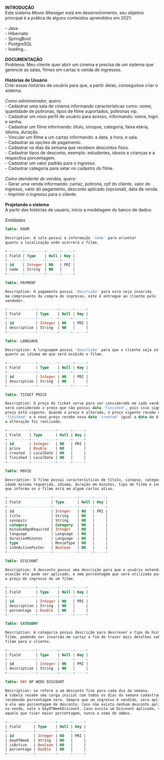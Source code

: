 **INTRODUÇÃO**
<br>Este sistema *Movie-Manager* está em desenvolvimento, seu objetivo principal é a prática de alguns conteúdos aprendidos em 2021:
<br><br>- Java
<br> - Hibernate
<br> - SpringBoot
<br> - PostgreSQL
<br> - loading...
<br><br>**DOCUMENTAÇÃO**
<br>Problema: Meu cliente quer abrir um cinema e precisa de um sistema que gerencie as salas, filmes em cartaz e venda de ingressos.
<br><br>**Histórias de Usuário**
<br>Criei essas histórias de usuário para que, a partir delas, conseguisse criar o sistema.
<br><br>*Como administrador, quero:*
<br> - Cadastrar uma sala de cinema informando características como: nome, quantidade de poltronas, tipos de filme suportados, poltronas vip.
<br> - Cadastrar um novo perfil de usuário para acesso, informando: nome, login e senha.
<br> - Cadastrar um filme informando: título, sinopse, categoria, faixa etária, idioma, duração.
<br> - Vincular um filme a um cartaz informando: a data, a hora, e sala.
<br> - Cadastrar as opções de pagamento.
<br> - Cadastrar os dias da semana que recebem descontos fixos.
<br> - Cadastrar tipos de desconto, exemplo: estudantes, idosos e crianças e a respectiva porcentagem.
<br> - Cadastrar um valor padrão para o ingresso.
<br> - Cadastrar categoria para setar no cadastro do filme.
<br><br>*Como atendente de vendas, quero:*
<br>- Gerar uma venda informando: cartaz, poltrona, cpf do cliente, valor do ingresso, valor do pagamento, desconto aplicado (opcional), data da venda.
<br>- Imprimir o ingresso para o cliente.
<br><br>**Projetando o sistema**
<br>A partir das histórias de usuário, inicio a modelagem do banco de dados:
<br><br>*Entidades*

```sql
Table: ROOM

Description: A sala possui a informação 'nome' para orientar 
quanto a localização onde ocorrerá o filme. 

+-------+---------+------+-----+
| Field | Type    | Null | Key |
+-------+---------+------+-----+
| id    | Integer | NO   | PRI |
| name  | String  | NO   |     |
+-------+---------+------+-----+
```

```sql
Table: PAYMENT

Description: O pagamento possui 'descrição' para esta seja inserida 
no comprovante da compra do ingresso, este é entregue ao cliente pelo 
vendedor. 

+-------------+---------+------+-----+
| Field       | Type    | Null | Key |
+-------------+---------+-----+------+
| id          | Integer | NO   | PRI |
| description | String  | NO   |     |
+-------------+---------+-----+------+
```

```sql
Table: LANGUAGE

Description: A linguagem possui 'descrição' para que o cliente seja informado 
quanto ao idioma em que será exibido o filme.

+-------------+---------+------+-----+
| Field       | Type    | Null | Key |
+-------------+---------+-----+------+
| id          | Integer | NO   | PRI |
| description | String  | NO   |     |
+-------------+---------+-----+------+
```

```sql
Table: TICKET PRICE

Description: O preço do ticket serve para ser considerado em cada venda. Sempre
será considerado o preço que não possui data 'finished', pois isso significa que o 
preço está vigente. Quando o preço é alterado, o preço vigente recebe nova data 
'finished' e o novo preço recebe nova data 'created' igual a data do dia em que 
a alteração foi realizada.

+----------+-----------+------+-----+
| Field    | Type      | Null | Key |
+----------+-----------+------+-----+
| id       | Integer   | NO   | PRI |
| price    | Double    | NO   |     |
| created  | LocalDate | NO   |     |
| finished | LocalDate | NO   |     |
+----------+-----------+---- -+-----+
```

```sql
Table: MOVIE

Description: O filme possui características de título, sinopse, categoria,
idade mínima requerida, idioma, duração em minutos, tipo do filme e indicativo
que informa se o filme está em algum cartaz ativo.

+--------------------+-----------+------+-----+
| Field              | Type      | Null | Key |
+--------------------+-----------+------+-----+
| id                 | Integer   | NO   | PRI |
| title              | String    | NO   |     |
| synopsis           | String    | NO   |     |
| category           | Category  | NO   |     |
| minimumAgeRequired | Integer   | NO   |     |
| language           | Language  | NO   |     |
| durationMinutes    | Language  | NO   |     |
| type               | MovieType | NO   |     |
| isOnActivePoster   | Boolean   | NO   |     |
+--------------------+-----------+---- -+-----+
```

```sql
Table: DISCOUNT

Description: O desconto possui uma descrição para que o usuário entenda em que 
ocasião ele pode ser aplicado, e uma porcentagem que será utilizada para reduzir
o preço do ingresso de um filme.

+-------------+---------+------+-----+
| Field       | Type    | Null | Key |
+-------------+---------+------+-----+
| id          | Integer | NO   | PRI |
| description | String  | NO   |     |
| percentage  | Double  | NO   |     |
+-------------+---------+------+-----+
```

```sql
Table: CATEGORY

Description: A categoria possui descrição para descrever o tipo da história do 
filme, podendo ser inserida no cartaz a fim de trazer mais detalhes sobre o 
filme para o cliente.

+-------------+---------+------+-----+
| Field       | Type    | Null | Key |
+-------------+---------+------+-----+
| id          | Integer | NO   | PRI |
| description | String  | NO   |     |
+-------------+---------+------+-----+
```

```sql
Table: DAY OF WEEK DISCOUNT

Description: se refere a um desconto fixo para cada dia da semana. 
A tabela recebe uma carga inicial com todos os dias da semana cadastrados 
recebendo porcentagem zero. Sempre que um ingresso é vendido, sera aplicado 
à ele uma porcentagem de desconto. Caso não exista nenhum desconto aplicado 
na venda, vale o DayOfWeekDiscount. Caso exista um Discount aplicado, vale 
aquele que tiver maior porcentagem, nunca a soma de ambos.

+------------+---------+------+-----+
| Field      | Type    | Null | Key |
+------------+---------+------+-----+
| id         | Integer | NO   | PRI |
| dayOfWeek  | String  | NO   |     |
| isActive   | Boolean | NO   |     |
| percentage | Double  | NO   |     |
+------------+---------+------+-----+
```
